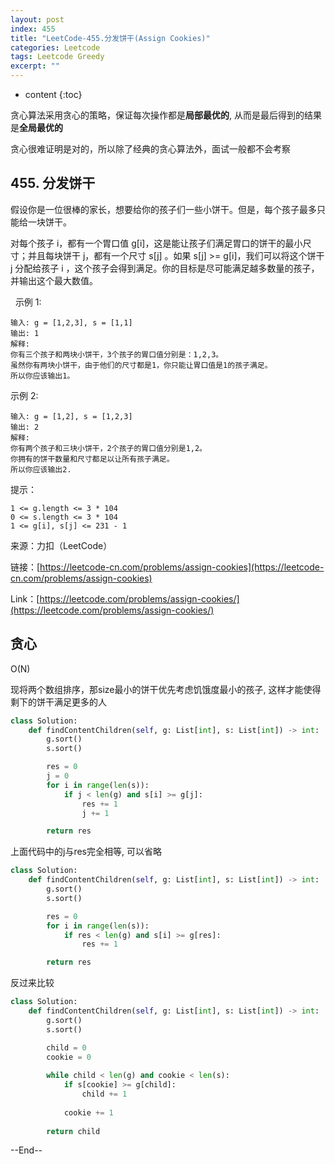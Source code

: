 ```yaml
---
layout: post
index: 455
title: "LeetCode-455.分发饼干(Assign Cookies)"
categories: Leetcode
tags: Leetcode Greedy
excerpt: ""
---
```


* content
{:toc}

贪心算法采用贪心的策略，保证每次操作都是**局部最优的**, 从而是最后得到的结果是**全局最优的**

贪心很难证明是对的，所以除了经典的贪心算法外，面试一般都不会考察

## 455. 分发饼干

假设你是一位很棒的家长，想要给你的孩子们一些小饼干。但是，每个孩子最多只能给一块饼干。

对每个孩子 i，都有一个胃口值 g[i]，这是能让孩子们满足胃口的饼干的最小尺寸；并且每块饼干 j，都有一个尺寸 s[j] 。如果 s[j] >= g[i]，我们可以将这个饼干 j 分配给孩子 i ，这个孩子会得到满足。你的目标是尽可能满足越多数量的孩子，并输出这个最大数值。

 
示例 1:

```
输入: g = [1,2,3], s = [1,1]
输出: 1
解释: 
你有三个孩子和两块小饼干，3个孩子的胃口值分别是：1,2,3。
虽然你有两块小饼干，由于他们的尺寸都是1，你只能让胃口值是1的孩子满足。
所以你应该输出1。
```

示例 2:

```
输入: g = [1,2], s = [1,2,3]
输出: 2
解释: 
你有两个孩子和三块小饼干，2个孩子的胃口值分别是1,2。
你拥有的饼干数量和尺寸都足以让所有孩子满足。
所以你应该输出2.
```

提示：

```
1 <= g.length <= 3 * 104
0 <= s.length <= 3 * 104
1 <= g[i], s[j] <= 231 - 1
```

来源：力扣（LeetCode）

链接：[https://leetcode-cn.com/problems/assign-cookies](https://leetcode-cn.com/problems/assign-cookies)

Link：[https://leetcode.com/problems/assign-cookies/](https://leetcode.com/problems/assign-cookies/)

## 贪心

O(N)

现将两个数组排序，那size最小的饼干优先考虑饥饿度最小的孩子, 这样才能使得剩下的饼干满足更多的人

```python
class Solution:
    def findContentChildren(self, g: List[int], s: List[int]) -> int:
        g.sort()
        s.sort()

        res = 0
        j = 0
        for i in range(len(s)):
            if j < len(g) and s[i] >= g[j]:
                res += 1
                j += 1

        return res
```

上面代码中的j与res完全相等, 可以省略

```python
class Solution:
    def findContentChildren(self, g: List[int], s: List[int]) -> int:
        g.sort()
        s.sort()

        res = 0
        for i in range(len(s)):
            if res < len(g) and s[i] >= g[res]:
                res += 1

        return res
```

反过来比较

```python
class Solution:
    def findContentChildren(self, g: List[int], s: List[int]) -> int:
        g.sort()
        s.sort()

        child = 0
        cookie = 0
        
        while child < len(g) and cookie < len(s):
            if s[cookie] >= g[child]:
                child += 1
                
            cookie += 1
    
        return child
```

--End--


